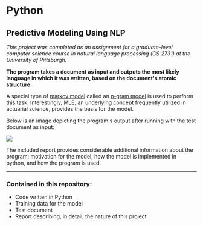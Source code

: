 # Python
## Predictive Modeling Using NLP

*This project was completed as an assignment for a graduate-level computer science course in natural language processing (CS 2731) at the University of Pittsburgh.* 

**The program takes a document as input and outputs the most likely language in which it was written, based on the document's atomic structure.** 

A special type of [markov model](https://en.wikipedia.org/wiki/Markov_chain) called an [n-gram model](https://en.wikipedia.org/wiki/N-gram) is used to perform this task. Interestingly, [MLE](https://en.wikipedia.org/wiki/Maximum_likelihood_estimation), an underlying concept frequently utilized in actuarial science, provides the basis for the model.

Below is an image depicting the program's output after running with the test document as input:

<img src = "https://github.com/JosephKnittel/Python/blob/main/Images/output.png">

The included report provides considerable additional information about the program: motivation for the model, how the model is implemented in python, and how the program is used. 

<hr>

### Contained in this repository: 

- Code written in Python
- Training data for the model
- Test document
- Report describing, in detail, the nature of this project
